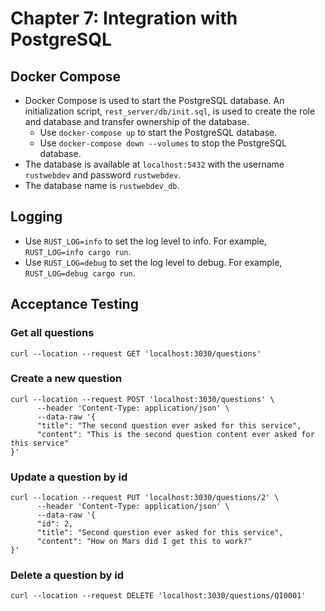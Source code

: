 # Chapter 7: Integration with PostgreSQL

## Docker Compose

- Docker Compose is used to start the PostgreSQL database. An initialization script, `rest_server/db/init.sql`, is used
  to create the role and database and transfer ownership of the database.
    - Use `docker-compose up` to start the PostgreSQL database.
    - Use `docker-compose down --volumes` to stop the PostgreSQL database.
- The database is available at `localhost:5432` with the username `rustwebdev` and password `rustwebdev`.
- The database name is `rustwebdev_db`.

## Logging

- Use `RUST_LOG=info` to set the log level to info. For example, `RUST_LOG=info cargo run`.
- Use `RUST_LOG=debug` to set the log level to debug. For example, `RUST_LOG=debug cargo run`.

## Acceptance Testing

### Get all questions

```shell
curl --location --request GET 'localhost:3030/questions'
```

### Create a new question

```shell
curl --location --request POST 'localhost:3030/questions' \
      --header 'Content-Type: application/json' \
      --data-raw '{
      "title": "The second question ever asked for this service",
      "content": "This is the second question content ever asked for this service"
}'
```

### Update a question by id

```shell
curl --location --request PUT 'localhost:3030/questions/2' \
      --header 'Content-Type: application/json' \
      --data-raw '{
      "id": 2,
      "title": "Second question ever asked for this service",
      "content": "How on Mars did I get this to work?"
}'
```

### Delete a question by id

```shell
curl --location --request DELETE 'localhost:3030/questions/QI0001' 
```